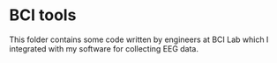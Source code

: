 # BCI tools

This folder contains some code written by engineers at BCI Lab which I integrated with my software for collecting EEG data.
